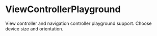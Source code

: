 # ViewControllerPlayground
View controller and navigation controller playground support. Choose device size and orientation.
